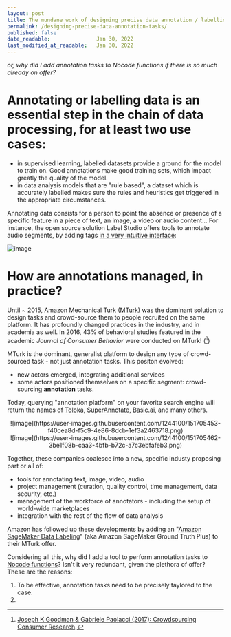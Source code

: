 ```yaml
---
layout: post
title: The mundane work of designing precise data annotation / labelling tasks
permalink: /designing-precise-data-annotation-tasks/
published: false
date_readable:               Jan 30, 2022
last_modified_at_readable:   Jan 30, 2022
---
```


_or, why did I add annotation tasks to Nocode functions if there is so much already on offer?_

# Annotating or labelling data is an essential step in the chain of data processing, for at least two use cases:

* in supervised learning, labelled datasets provide a ground for the model to train on. Good annotations make good training sets, which impact greatly the quality of the model.
* in data analysis models that are "rule based", a dataset which is accurately labelled makes sure the rules and heuristics get triggered in the appropriate circumstances.

Annotating data consists for a person to point the absence or presence of a specific feature in a piece of text, an image, a video or audio content...
For instance, the open source solution Label Studio offers tools to annotate audio segments, by adding tags [in a very intuitive interface](https://labelstud.io/playground/):

![image](https://user-images.githubusercontent.com/1244100/151705003-f9c8212c-e76e-4550-8926-8605ca7c307f.png)

# How are annotations managed, in practice?

Until ~ 2015, Amazon Mechanical Turk ([MTurk](https://www.mturk.com/)) was the dominant solution to design tasks and crowd-source them to people recruited on the same platform.
It has profoundly changed practices in the industry, and in academia as well.
In 2016, 43% of behavioral studies featured in the academic _Journal of Consumer Behavior_ were conducted on MTurk! ([^1])

MTurk is the dominant, generalist platform to design any type of crowd-sourced task - not just annotation tasks. This positon evolved:

- new actors emerged, integrating additional services
- some actors positioned themselves on a specific segment: crowd-sourcing __annotation__ tasks.

Today, querying "annotation platform" on your favorite search engine will return the names of [Toloka](https://toloka.ai), [SuperAnnotate](https://www.superannotate.com), [Basic.ai](https://www.basic.ai), and many others.

<div align="center">
  ![image](https://user-images.githubusercontent.com/1244100/151705453-f40cea8d-f5c9-4e86-8dcb-1ef3a2463718.png)
  <br/>
  ![image](https://user-images.githubusercontent.com/1244100/151705462-3be1f08b-caa3-4bfb-b72c-a7c3ebfafeb3.png)


</div>  

Together, these companies coalesce into a new, specific industy proposing part or all of:

- tools for annotating text, image, video, audio
- project management (curation, quality control, time management, data security, etc.)
- management of the workforce of annotators - including the setup of world-wide marketplaces
- integration with the rest of the flow of data analysis

Amazon has followed up these developments by adding an "[Amazon SageMaker Data Labeling](https://aws.amazon.com/sagemaker/data-labeling/?nc=sn&loc=0)" (aka Amazon SageMaker Ground Truth Plus) to their MTurk offer.



Considering all this, why did I add a tool to perform annotation tasks to [Nocode functions](https://nocodefunctions.com/)? Isn't it very redundant, given the plethora of offer? These are the reasons:

1. To be effective, annotation tasks need to be precisely taylored to the case.
2. 


[^1]: [ Joseph K Goodman & Gabriele Paolacci (2017): Crowdsourcing Consumer Research](https://doi.org/10.1093/jcr/ucx047).
